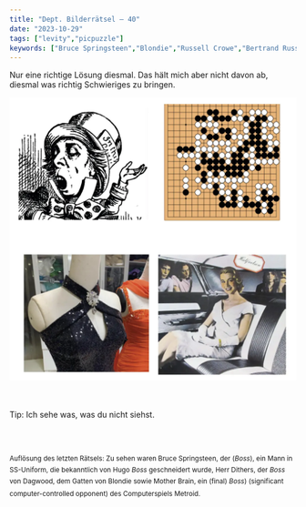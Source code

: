```yaml
---
title: "Dept. Bilderrätsel – 40"
date: "2023-10-29"
tags: ["levity","picpuzzle"]
keywords: ["Bruce Springsteen","Blondie","Russell Crowe","Bertrand Russell","Russell Mael","Jane Russell"]
---
```

Nur eine richtige Lösung diesmal. Das hält mich aber nicht davon ab, diesmal was richtig Schwieriges zu bringen.
<br/>

<img  src="/assets/img/picpuzzle40.webp" alt="Bilderrätsel40">

<br/>
<br/>
<br/>

Tip: Ich sehe was, was du nicht siehst.

<br/>
<br/>

<sup>Auflösung des letzten Rätsels: Zu sehen waren Bruce Springsteen, der  (<i>Boss</i>), ein Mann in SS-Uniform, die bekanntlich von Hugo <i>Boss</i> geschneidert wurde, Herr Dithers, der <i>Boss</i> von Dagwood, dem Gatten von Blondie sowie Mother Brain, ein (final) <i>Boss</i>) (significant computer-controlled opponent) des Computerspiels Metroid.
<sup>